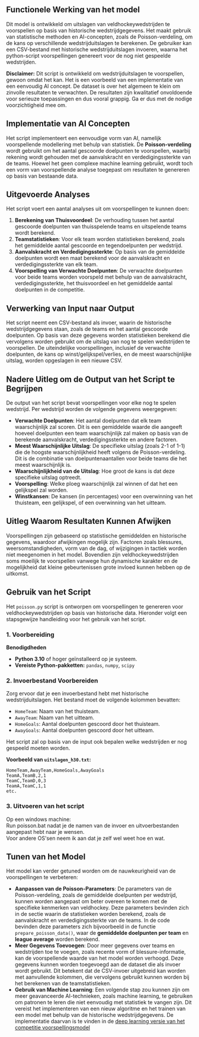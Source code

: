 ## Functionele Werking van het model

Dit model is ontwikkeld om uitslagen van veldhockeywedstrijden te voorspellen op basis van historische wedstrijdgegevens. Het maakt gebruik van statistische methoden en AI-concepten, zoals de Poisson-verdeling, om de kans op verschillende wedstrijduitslagen te berekenen. De gebruiker kan een CSV-bestand met historische wedstrijduitslagen invoeren, waarna het python-script voorspellingen genereert voor de nog niet gespeelde wedstrijden.

**Disclaimer:** Dit script is ontwikkeld om wedstrijduitslagen te voorspellen, gewoon omdat het kan. Het is een voorbeeld van een implementatie van een eenvoudig AI concept. De dataset is over het algemeen te klein om zinvolle resultaten te verwachten. De resultaten zijn kwalitatief onvoldoende voor serieuze toepassingen en dus vooral grappig. Ga er dus met de nodige voorzichtigheid mee om.

## Implementatie van AI Concepten

Het script implementeert een eenvoudige vorm van AI, namelijk voorspellende modellering met behulp van statistiek. De **Poisson-verdeling** wordt gebruikt om het aantal gescoorde doelpunten te voorspellen, waarbij rekening wordt gehouden met de aanvalskracht en verdedigingssterkte van de teams. Hoewel het geen complexe machine learning gebruikt, wordt toch een vorm van voorspellende analyse toegepast om resultaten te genereren op basis van bestaande data.

## Uitgevoerde Analyses

Het script voert een aantal analyses uit om voorspellingen te kunnen doen:

1. **Berekening van Thuisvoordeel**: De verhouding tussen het aantal gescoorde doelpunten van thuisspelende teams en uitspelende teams wordt berekend.
2. **Teamstatistieken**: Voor elk team worden statistieken berekend, zoals het gemiddelde aantal gescoorde en tegendoelpunten per wedstrijd.
3. **Aanvalskracht en Verdedigingssterkte**: Op basis van de gemiddelde doelpunten wordt een maat berekend voor de aanvalskracht en verdedigingssterkte van elk team.
4. **Voorspelling van Verwachte Doelpunten**: De verwachte doelpunten voor beide teams worden voorspeld met behulp van de aanvalskracht, verdedigingssterkte, het thuisvoordeel en het gemiddelde aantal doelpunten in de competitie.

## Verwerking van Input naar Output

Het script neemt een CSV-bestand als invoer, waarin de historische wedstrijdgegevens staan, zoals de teams en het aantal gescoorde doelpunten. Op basis van deze gegevens worden statistieken berekend die vervolgens worden gebruikt om de uitslag van nog te spelen wedstrijden te voorspellen. De uiteindelijke voorspellingen, inclusief de verwachte doelpunten, de kans op winst/gelijkspel/verlies, en de meest waarschijnlijke uitslag, worden opgeslagen in een nieuwe CSV.

## Nadere Uitleg om de Output van het Script te Begrijpen

De output van het script bevat voorspellingen voor elke nog te spelen wedstrijd. Per wedstrijd worden de volgende gegevens weergegeven:

- **Verwachte Doelpunten**: Het aantal doelpunten dat elk team waarschijnlijk zal scoren. Dit is een gemiddelde waarde die aangeeft hoeveel doelpunten een team waarschijnlijk zal maken op basis van de berekende aanvalskracht, verdedigingssterkte en andere factoren.
- **Meest Waarschijnlijke Uitslag**: De specifieke uitslag (zoals 2-1 of 1-1) die de hoogste waarschijnlijkheid heeft volgens de Poisson-verdeling. Dit is de combinatie van doelpuntenaantallen voor beide teams die het meest waarschijnlijk is.
- **Waarschijnlijkheid van de Uitslag**: Hoe groot de kans is dat deze specifieke uitslag optreedt.
- **Voorspelling**: Welke ploeg waarschijnlijk zal winnen of dat het een gelijkspel zal worden.
- **Winstkansen**: De kansen (in percentages) voor een overwinning van het thuisteam, een gelijkspel, of een overwinning van het uitteam.

## Uitleg Waarom Resultaten Kunnen Afwijken

Voorspellingen zijn gebaseerd op statistische gemiddelden en historische gegevens, waardoor afwijkingen mogelijk zijn. Factoren zoals blessures, weersomstandigheden, vorm van de dag, of wijzigingen in tactiek worden niet meegenomen in het model. Bovendien zijn veldhockeywedstrijden soms moeilijk te voorspellen vanwege hun dynamische karakter en de mogelijkheid dat kleine gebeurtenissen grote invloed kunnen hebben op de uitkomst.

## Gebruik van het Script

Het `poisson.py` script is ontworpen om voorspellingen te genereren voor veldhockeywedstrijden op basis van historische data. Hieronder volgt een stapsgewijze handleiding voor het gebruik van het script.

### 1. Voorbereiding

**Benodigdheden**

- **Python 3.10** of hoger geïnstalleerd op je systeem.
- **Vereiste Python-pakketten:** `pandas`, `numpy`, `scipy`

### 2. Invoerbestand Voorbereiden

Zorg ervoor dat je een invoerbestand hebt met historische wedstrijduitslagen. Het bestand moet de volgende kolommen bevatten:

- `HomeTeam`: Naam van het thuisteam.
- `AwayTeam`: Naam van het uitteam.
- `HomeGoals`: Aantal doelpunten gescoord door het thuisteam.
- `AwayGoals`: Aantal doelpunten gescoord door het uitteam.

Het script zal op basis van de input ook bepalen welke wedstrijden er nog gespeeld moeten worden. 

**Voorbeeld van `uitslagen_h30.txt`:**

```csv
HomeTeam,AwayTeam,HomeGoals,AwayGoals
TeamA,TeamB,2,1
TeamC,TeamD,0,3
TeamA,TeamC,1,1
etc.
```
         
### 3. Uitvoeren van het script

Op een windows machine:   
Run poisson.bat nadat je de namen van de invoer en uitvoerbestanden aangepast hebt naar je wensen.   
Voor andere OS'sen neem ik aan dat je zelf wel weet hoe en wat.   
 
## Tunen van het Model

Het model kan verder getuned worden om de nauwkeurigheid van de voorspellingen te verbeteren:

- **Aanpassen van de Poisson-Parameters**: De parameters van de Poisson-verdeling, zoals de gemiddelde doelpunten per wedstrijd, kunnen worden aangepast om beter overeen te komen met de specifieke kenmerken van veldhockey. Deze parameters bevinden zich in de sectie waarin de statistieken worden berekend, zoals de aanvalskracht en verdedigingssterkte van de teams. In de code bevinden deze parameters zich bijvoorbeeld in de functie `prepare_poisson_data()`, waar de **gemiddelde doelpunten per team** en **league average** worden berekend.
- **Meer Gegevens Toevoegen**: Door meer gegevens over teams en wedstrijden toe te voegen, zoals recente vorm of blessure-informatie, kan de voorspellende waarde van het model worden verhoogd. Deze gegevens kunnen worden toegevoegd aan de dataset die als invoer wordt gebruikt. Dit betekent dat de CSV-invoer uitgebreid kan worden met aanvullende kolommen, die vervolgens gebruikt kunnen worden bij het berekenen van de teamstatistieken.
- **Gebruik van Machine Learning**: Een volgende stap zou kunnen zijn om meer geavanceerde AI-technieken, zoals machine learning, te gebruiken om patronen te leren die niet eenvoudig met statistiek te vangen zijn. Dit vereist het implementeren van een nieuw algoritme en het trainen van een model met behulp van de historische wedstrijdgegevens. De implementatie daarvan is te vinden in de [deep learning versie van het competitie voorspellingsmodel](deeplearning.md)

